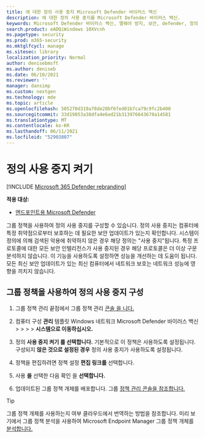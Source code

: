 ```yaml
---
title: 에 대한 정의 사용 중지 Microsoft Defender 바이러스 백신
description: 에 대한 정의 사용 중지를 Microsoft Defender 바이러스 백신.
keywords: Microsoft Defender 바이러스 백신, 맬웨어 방지, 보안, defender, 정의 사용 중지
search.product: eADQiWindows 10XVcnh
ms.pagetype: security
ms.prod: m365-security
ms.mktglfcycl: manage
ms.sitesec: library
localization_priority: Normal
author: denisebmsft
ms.author: deniseb
ms.date: 06/10/2021
ms.reviewer: ''
manager: dansimp
ms.custom: nextgen
ms.technology: mde
ms.topic: article
ms.openlocfilehash: 505270d319a78de20bf6fed01b7ca79c9fc2b400
ms.sourcegitcommit: 33d19853a38dfa4e6ed21b313976643670a14581
ms.translationtype: MT
ms.contentlocale: ko-KR
ms.lasthandoff: 06/11/2021
ms.locfileid: "52903807"
---
```

# <a name="turn-on-definition-retirement"></a>정의 사용 중지 켜기

[!INCLUDE [Microsoft 365 Defender rebranding](../../includes/microsoft-defender.md)]

**적용 대상:**

- [엔드포인트용 Microsoft Defender](/microsoft-365/security/defender-endpoint/)

그룹 정책을 사용하여 정의 사용 중지를 구성할 수 있습니다. 정의 사용 중지는 컴퓨터에 특정 취약점으로부터 보호하는 데 필요한 보안 업데이트가 있는지 확인합니다. 시스템이 정의에 의해 검색된 악용에 취약하지 않은 경우 해당 정의는 "사용 중지"됩니다. 특정 프로토콜에 대한 모든 보안 인텔리전스가 사용 중지된 경우 해당 프로토콜은 더 이상 구문 분석하지 않습니다. 이 기능을 사용하도록 설정하면 성능을 개선하는 데 도움이 됩니다. 모든 최신 보안 업데이트가 있는 최신 컴퓨터에서 네트워크 보호는 네트워크 성능에 영향을 끼치지 않습니다.

## <a name="use-group-policy-to-configure-definition-retirement"></a>그룹 정책을 사용하여 정의 사용 중지 구성

1. 그룹 정책 관리 끝점에서 그룹 정책 관리 [콘솔 을 니다.](/previous-versions/windows/it-pro/windows-server-2008-R2-and-2008/cc731212(v=ws.11))

2. 컴퓨터 구성 **관리** 템플릿 Windows 네트워크 Microsoft Defender 바이러스 백신  >    >    >    >  **시스템으로 이동하십시오.** 

3. 정의 **사용 중지 켜기 를 선택합니다.** 기본적으로 이 정책은 사용하도록 설정됩니다. 구성되지 **않은 것으로 설정된 경우** 정의 사용 중지가 사용하도록 설정됩니다. 

4. 정책을 편집하려면 정책 설정 **편집 링크를** 선택합니다.

5. 사용 **을** 선택한 다음 확인 을 **선택합니다.**

6. 업데이트된 그룹 정책 개체를 배포합니다. 그룹 [정책 관리 콘솔을 참조합니다.](/windows/win32/srvnodes/group-policy)

> [!TIP]
> 그룹 정책 개체를 사용하는지 여부 클라우드에서 번역하는 방법을 참조합니다. 미리 보기에서 그룹 정책 분석을 사용하여 Microsoft Endpoint Manager 그룹 정책 개체를 [분석합니다.](/mem/intune/configuration/group-policy-analytics) 
  
